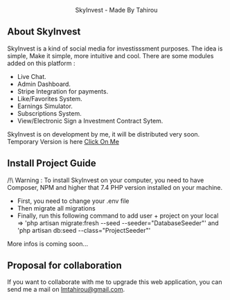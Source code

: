 <p align="center">SkyInvest - Made By Tahirou</p>

## About SkyInvest

SkyInvest is a kind of social media for investisssment purposes. The idea is simple, Make it simple, more intuitive and cool.
There are some modules added on this platform :

- Live Chat.
- Admin Dashboard.
- Stripe Integration for payments.
- Like/Favorites System.
- Earnings Simulator.
- Subscriptions System.
- View/Electronic Sign a Investment Contract Sytem.

SkyInvest is on development by me, it will be distributed very soon.
Temporary Version is here [Click On Me](https://skyinvest.epizy.com)

## Install Project Guide

/!\ Warning : To install SkyInvest on your computer, you need to have Composer, NPM and higher that 7.4 PHP version installed on your machine. 

- First, you need to change your .env file
- Then migrate all migrations
- Finally, run this following command to add user + project on your local => 'php artisan migrate:fresh --seed --seeder="DatabaseSeeder"' and 'php artisan db:seed --class="ProjectSeeder"'

More infos is coming soon...

## Proposal for collaboration

If you want to collaborate with me to upgrade this web application, you can send me a mail on [lmtahirou@gmail.com](mailto:lmtahirou@gmail.com).
